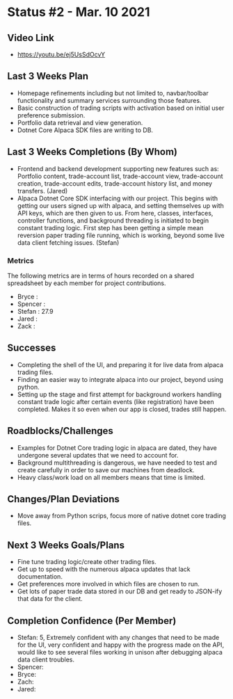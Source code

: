 # Status #2 - Mar. 10 2021

## Video Link
- https://youtu.be/ej5UsSdOcvY

## Last 3 Weeks Plan

- Homepage refinements including but not limited to, navbar/toolbar functionality and summary services surrounding those features.
- Basic construction of trading scripts with activation based on initial user preference submission.
- Portfolio data retrieval and view generation.
- Dotnet Core Alpaca SDK files are writing to DB.

## Last 3 Weeks Completions (By Whom)
- Frontend and backend development supporting new features such as: Portfolio content, trade-account list, trade-account view, trade-account creation, trade-account edits, trade-account history list, and money transfers. (Jared)
- Alpaca Dotnet Core SDK interfacing with our project. This begins with getting our users signed up with alpaca, and setting themselves up with API keys, which are then given to us. From here, classes, interfaces, controller functions, and background threading is initiated to begin constant trading logic. First step has been getting a simple mean reversion paper trading file running, which is working, beyond some live data client fetching issues. (Stefan)

### Metrics

The following metrics are in terms of hours recorded on a shared spreadsheet by each member for project contributions.

- Bryce : 
- Spencer : 
- Stefan : 27.9
- Jared : 
- Zack : 

## Successes
- Completing the shell of the UI, and preparing it for live data from alpaca trading files.
- Finding an easier way to integrate alpaca into our project, beyond using python.
- Setting up the stage and first attempt for background workers handling constant trade logic after certain events (like registration) have been completed. Makes it so even when our app is closed, trades still happen.

## Roadblocks/Challenges
- Examples for Dotnet Core trading logic in alpaca are dated, they have undergone several updates that we need to account for.
- Background multithreading is dangerous, we have needed to test and create carefully in order to save our machines from deadlock.
- Heavy class/work load on all members means that time is limited.

## Changes/Plan Deviations
- Move away from Python scrips, focus more of native dotnet core trading files.

## Next 3 Weeks Goals/Plans
- Fine tune trading logic/create other trading files.
- Get up to speed with the numerous alpaca updates that lack documentation.
- Get preferences more involved in which files are chosen to run.
- Get lots of paper trade data stored in our DB and get ready to JSON-ify that data for the client.

## Completion Confidence (Per Member)
- Stefan: 5, Extremely confident with any changes that need to be made for the UI, very confident and happy with the progress made on the API, would like to see several files working in unison after debugging alpaca data client troubles. 
- Spencer:
- Bryce:
- Zach: 
- Jared: 
